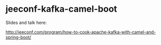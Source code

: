 # jeeconf-kafka-camel-boot

Slides and talk here:

http://jeeconf.com/program/how-to-cook-apache-kafka-with-camel-and-spring-boot/
